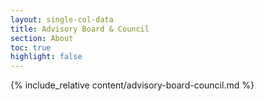 ```yaml
---
layout: single-col-data
title: Advisory Board & Council
section: About
toc: true
highlight: false
---
```


{% include_relative content/advisory-board-council.md %}
